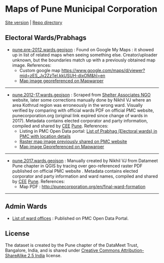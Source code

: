 # Maps of Pune Municipal Corporation
[Site version](https://datameet-pune.github.io/maps/) | [Repo directory](https://github.com/datameet-pune/datameet-pune.github.io/tree/master/maps)

## Electoral Wards/Prabhags
* [pune.pre-2012.wards.geojson](https://github.com/datameet-pune/datameet-pune.github.io/blob/master/maps/pune.2012-17.wards.geojson) : Found on Google My Maps : it showed up in list of related maps when seeing something else. Creator/uploader unknown, but the boundaries match up with a previously obtained map image. References:
  * Custom google map <https://www.google.com/maps/d/viewer?mid=zES_Jx2ZzTeI.kkUSUH-dixOM&hl=en>
  * [Map image georeferenced on Mapwarper](http://mapwarper.net/maps/10735#Preview_tab)

----

* [pune.2012-17.wards.geojson](https://github.com/datameet-pune/datameet-pune.github.io/blob/master/maps/pune.2012-17.wards.geojson) : Scraped from [Shelter Associates NGO](http://shelter-associates.org/) website, later some corrections manually done by Nikhil VJ where an area Kothrud region was erroneously in the wrong ward. Visually verified by comparing with official wards PDF on official PMC website, punecorporation.org (original link expired since change of wards in 2017). Metadata contains elected corporator and party information, compiled and shared by [CEE](http://www.ceeindia.org/) [Pune](https://ourpuneourbudget.in). References:
  * Listing in PMC Open Data portal: [List of Prabhag (Electoral wards) in PMC with location details](http://opendata.punecorporation.org/Citizen/CitizenDatasets/Index?categoryId=1&dsId=6)
  * [Raster map image previously shared on PMC website](https://github.com/datameet-pune/datameet-pune.github.io/blob/master/maps/2012-17.Pune%20Map_76_ward_final.jpg)
  * [Map image Georeferenced on Mapwarper](http://mapwarper.net/maps/9881#Preview_tab)
  
----

* [pune.2017.wards.geojson](https://github.com/datameet-pune/datameet-pune.github.io/blob/master/maps/pune.2017.wards.geojson) : Manually created by Nikhil VJ from Datameet Pune chapter in QGIS by tracing over geo-referenced raster PDF published on official PMC website . Metadata contains elected corporator and party information and ward names, compiled and shared by [CEE](http://www.ceeindia.org/) [Pune](https://ourpuneourbudget.in). References:
  * Map PDF : <http://punecorporation.org/en/final-ward-formation>

----

## Admin Wards
* [List of ward offices](http://opendata.punecorporation.org/Citizen/CitizenDatasets/Index?categoryId=1&dsId=9&search=ward) : Published on PMC Open Data Portal.

## License
The dataset is created by the Pune chapter of the DataMeet Trust, Bangalore, India, and is shared under [Creative Commons Attribution-ShareAlike 2.5 India](http://creativecommons.org/licenses/by-sa/2.5/in/) license.
